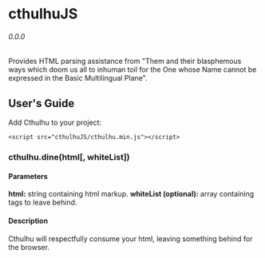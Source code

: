 # cthulhuJS
###### 0.0.0
Provides HTML parsing assistance from "Them and their blasphemous ways which doom us all to inhuman toil for the One whose Name cannot be expressed in the Basic Multilingual Plane".

## User's Guide
Add Cthulhu to your project:
```
<script src="cthulhuJS/cthulhu.min.js"></script>
```
### cthulhu.dine(html[, whiteList])
#### Parameters
**html:**
	string containing html markup.
**whiteList (optional):**
	array containing tags to leave behind.
#### Description
Cthulhu will respectfully consume your html, leaving something behind for the browser.